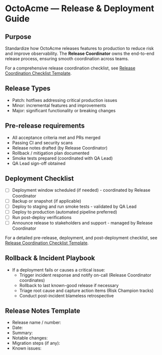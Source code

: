 # OctoAcme — Release & Deployment Guide

## Purpose
Standardize how OctoAcme releases features to production to reduce risk and improve observability. The **Release Coordinator** owns the end-to-end release process, ensuring smooth coordination across teams.

For a comprehensive release coordination checklist, see [Release Coordination Checklist Template](template-release-coordination-checklist.md).

## Release Types
- Patch: hotfixes addressing critical production issues
- Minor: incremental features and improvements
- Major: significant functionality or breaking changes

## Pre-release requirements
- All acceptance criteria met and PRs merged
- Passing CI and security scans
- Release notes drafted (by Release Coordinator)
- Rollback / mitigation plan documented
- Smoke tests prepared (coordinated with QA Lead)
- QA Lead sign-off obtained

## Deployment Checklist
- [ ] Deployment window scheduled (if needed) - coordinated by Release Coordinator
- [ ] Backup or snapshot (if applicable)
- [ ] Deploy to staging and run smoke tests - validated by QA Lead
- [ ] Deploy to production (automated pipeline preferred)
- [ ] Run post-deploy verifications
- [ ] Announce release to stakeholders and support - managed by Release Coordinator

For a detailed pre-release, deployment, and post-deployment checklist, see [Release Coordination Checklist Template](template-release-coordination-checklist.md).

## Rollback & Incident Playbook
- If a deployment fails or causes a critical issue:
  - Trigger incident response and notify on-call (Release Coordinator coordinates)
  - Rollback to last known-good release if necessary
  - Triage root cause and capture action items (Risk Champion tracks)
  - Conduct post-incident blameless retrospective

## Release Notes Template
- Release name / number:
- Date:
- Summary:
- Notable changes:
- Migration steps (if any):
- Known issues:
